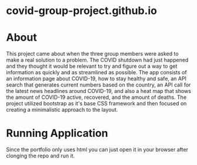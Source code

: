 # covid-group-project.github.io

# About
This project came about when the three group members were asked to make a real solution to a problem. The COVID shutdown had just happened and they thought it would be relevant to try and figure out a way to get information as quickly and as streamlined as possible. The app consists of an information page about COVID-19, how to stay healthy and safe, an API search that generates current numbers based on the country, an API call for the latest news headlines around COVID-19, and also a heat map that shows the amount of COVID-19 active, recovered, and the amount of deaths. The project utilized bootstrap as it's base CSS framework and then focused on creating a minimalistic approach to the layout.

# Running Application
Since the portfolio only uses html you can just open it in your browser after clonging the repo and run it.
